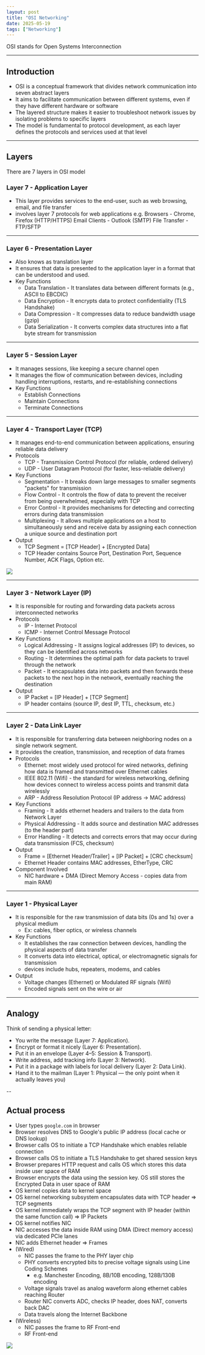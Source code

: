 ```yaml
---
layout: post
title: "OSI Networking"
date: 2025-05-19
tags: ["Networking"]
---
```


OSI stands for Open Systems Interconnection

---
## Introduction

- OSI is a conceptual framework that divides network communication into seven abstract layers
- It aims to facilitate communication between different systems, even if they have different hardware or software
- The layered structure makes it easier to troubleshoot network issues by isolating problems to specific layers
- The model is fundamental to protocol development, as each layer defines the protocols and services used at that level

---
## Layers

There are 7 layers in OSI model

### Layer 7 - Application Layer 

- This layer provides services to the end-user, such as web browsing, email, and file transfer
- involves layer 7 protocols for web applications e.g. 
    Browsers - Chrome, Firefox (HTTP/HTTPS)
    Email Clients - Outlook (SMTP)
    File Transfer -  FTP/SFTP

---
### Layer 6 - Presentation Layer

- Also knows as translation layer
- It ensures that data is presented to the application layer in a format that can be understood and used. 
- Key Functions
    - Data Translation - It translates data between different formats (e.g., ASCII to EBCDIC)
    - Data Encryption - It encrypts data to protect confidentiality (TLS Handshake)
    - Data Compression - It compresses data to reduce bandwidth usage (gzip)
    - Data Serialization - It converts complex data structures into a flat byte stream for transmission

---
### Layer 5 - Session Layer

- It manages sessions, like keeping a secure channel open
- It manages the flow of communication between devices, including handling interruptions, restarts, and re-establishing connections
- Key Functions
    - Establish Connections
    - Maintain Connections
    - Terminate Connections

---
### Layer 4 - Transport Layer (TCP)

- It manages end-to-end communication between applications, ensuring reliable data delivery
- Protocols
    - TCP - Transmission Control Protocol (for reliable, ordered delivery)
    - UDP - User Datagram Protocol (for faster, less-reliable delivery)
- Key Functions
    - Segmentation - It breaks down large messages to smaller segments "packets" for transmission
    - Flow Control - It controls the flow of data to prevent the receiver from being overwhelmed, especially with TCP
    - Error Control - It provides mechanisms for detecting and correcting errors during data transmission
    - Multiplexing - It allows multiple applications on a host to simultaneously send and receive data by assigning each connection a unique source and destination port
- Output
    - TCP Segment = [TCP Header] + [Encrypted Data]
    - TCP Header contains Source Port, Destination Port, Sequence Number, ACK Flags, Option etc.

<img src="{{site.url}}/images/networking/tcp-seg.png">

---
### Layer 3 - Network Layer (IP)

- It is responsible for routing and forwarding data packets across interconnected networks
- Protocols
    - IP - Internet Protocol
    - ICMP - Internet Control Message Protocol
- Key Functions
    - Logical Addressing - It assigns logical addresses (IP) to devices, so they can be identified across networks
    - Routing - It determines the optimal path for data packets to travel through the network
    - Packet - It encapsulates data into packets and then forwards these packets to the next hop in the network, eventually reaching the destination
- Output
    - IP Packet = [IP Header] + [TCP Segment]
    - IP header contains (source IP, dest IP, TTL, checksum, etc.)

---
### Layer 2 - Data Link Layer

- It is responsible for transferring data between neighboring nodes on a single network segment. 
- It provides the creation, transmission, and reception of data frames
- Protocols
    - Ethernet: most widely used protocol for wired networks, defining how data is framed and transmitted over Ethernet cables
    - IEEE 802.11 (Wifi) - the standard for wireless networking, defining how devices connect to wireless access points and transmit data wirelessly
    - ARP - Address Resolution Protocol (IP address -> MAC address)
- Key Functions
    - Framing - It adds ethernet headers and trailers to the data from Network Layer
    - Physical Addressing - It adds source and destination MAC addresses (to the header part)
    - Error Handling - It detects and corrects errors that may occur during data transmission (FCS, checksum)
- Output
    - Frame = [Ethernet Header/Trailer] + [IP Packet] + [CRC checksum]
    - Ethernet Header contains MAC addresses, EtherType, CRC
- Component Involved
    - NIC hardware + DMA (Direct Memory Access - copies data from main RAM)

---
### Layer 1 - Physical Layer

- It is responsible for the raw transmission of data bits (0s and 1s) over a physical medium 
    - Ex: cables, fiber optics, or wireless channels
- Key Functions
    - It establishes the raw connection between devices, handling the physical aspects of data transfer
    - It converts data into electrical, optical, or electromagnetic signals for transmission
    - devices include hubs, repeaters, modems, and cables
- Output
    - Voltage changes (Ethernet) or Modulated RF signals (Wifi)
    - Encoded signals sent on the wire or air

---
## Analogy

Think of sending a physical letter:

- You write the message (Layer 7: Application).
- Encrypt or format it nicely (Layer 6: Presentation).
- Put it in an envelope (Layer 4–5: Session & Transport).
- Write address, add tracking info (Layer 3: Network).
- Put it in a package with labels for local delivery (Layer 2: Data Link).
- Hand it to the mailman (Layer 1: Physical — the only point when it actually leaves you)

--
## Actual process

- User types `google.com` in browser
- Browser resolves DNS to Google's public IP address (local cache or DNS lookup)
- Browser calls OS to initiate a TCP Handshake which enables reliable connection
- Browser calls OS to initiate a TLS Handshake to get shared session keys
- Browser prepares HTTP request and calls OS which stores this data inside user space of RAM
- Browser encrypts the data using the session key. OS still stores the Encrypted Data in user space of RAM
- OS kernel copies data to kernel space
- OS kernel networking subsystem encapsulates data with TCP header => TCP segments
- OS kernel immediately wraps the TCP segment with IP header (within the same function call) => IP Packets
- OS kernel notifies NIC 
- NIC accesses the data inside RAM using DMA (Direct memory access) via dedicated PCIe lanes
- NIC adds Ethernet header => Frames 
- (Wired) 
    - NIC passes the frame to the PHY layer chip
    - PHY converts encrypted bits to precise voltage signals using Line Coding Schemes
        - e.g. Manchester Encoding, 8B/10B encoding, 128B/130B encoding
    - Voltage signals travel as analog waveform along ethernet cables reaching Router
    - Router NIC converts ADC, checks IP header, does NAT, converts back DAC 
    - Data travels along the Internet Backbone    
- (Wireless) 
    - NIC passes the frame to RF Front-end
    - RF Front-end


<img src="{{site.url}}/images/networking/osi-flow.png">